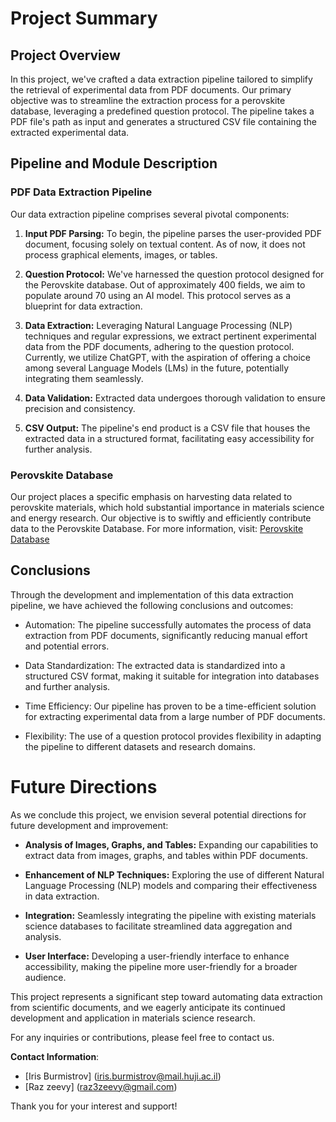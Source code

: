 # Project Summary

## Project Overview

In this project, we've crafted a data extraction pipeline tailored to simplify the retrieval of experimental data from PDF documents. Our primary objective was to streamline the extraction process for a perovskite database, leveraging a predefined question protocol. The pipeline takes a PDF file's path as input and generates a structured CSV file containing the extracted experimental data.

## Pipeline and Module Description

### PDF Data Extraction Pipeline

Our data extraction pipeline comprises several pivotal components:

1. **Input PDF Parsing:** To begin, the pipeline parses the user-provided PDF document, focusing solely on textual content. As of now, it does not process graphical elements, images, or tables.

2. **Question Protocol:** We've harnessed the question protocol designed for the Perovskite database. Out of approximately 400 fields, we aim to populate around 70 using an AI model. This protocol serves as a blueprint for data extraction.

3. **Data Extraction:** Leveraging Natural Language Processing (NLP) techniques and regular expressions, we extract pertinent experimental data from the PDF documents, adhering to the question protocol. Currently, we utilize ChatGPT, with the aspiration of offering a choice among several Language Models (LMs) in the future, potentially integrating them seamlessly.

4. **Data Validation:** Extracted data undergoes thorough validation to ensure precision and consistency.

5. **CSV Output:** The pipeline's end product is a CSV file that houses the extracted data in a structured format, facilitating easy accessibility for further analysis.

### Perovskite Database

Our project places a specific emphasis on harvesting data related to perovskite materials, which hold substantial importance in materials science and energy research. Our objective is to swiftly and efficiently contribute data to the Perovskite Database. For more information, visit: [Perovskite Database](https://www.perovskitedatabase.com/)

## Conclusions

Through the development and implementation of this data extraction pipeline, we have achieved the following conclusions and outcomes:

- Automation: The pipeline successfully automates the process of data extraction from PDF documents, significantly reducing manual effort and potential errors.

- Data Standardization: The extracted data is standardized into a structured CSV format, making it suitable for integration into databases and further analysis.

- Time Efficiency: Our pipeline has proven to be a time-efficient solution for extracting experimental data from a large number of PDF documents.

- Flexibility: The use of a question protocol provides flexibility in adapting the pipeline to different datasets and research domains.

# Future Directions

As we conclude this project, we envision several potential directions for future development and improvement:

- **Analysis of Images, Graphs, and Tables:** Expanding our capabilities to extract data from images, graphs, and tables within PDF documents.

- **Enhancement of NLP Techniques:** Exploring the use of different Natural Language Processing (NLP) models and comparing their effectiveness in data extraction.

- **Integration:** Seamlessly integrating the pipeline with existing materials science databases to facilitate streamlined data aggregation and analysis.

- **User Interface:** Developing a user-friendly interface to enhance accessibility, making the pipeline more user-friendly for a broader audience.

This project represents a significant step toward automating data extraction from scientific documents, and we eagerly anticipate its continued development and application in materials science research.

For any inquiries or contributions, please feel free to contact us.

**Contact Information**:

- [Iris Burmistrov] (iris.burmistrov@mail.huji.ac.il)
- [Raz zeevy] (raz3zeevy@gmail.com)

Thank you for your interest and support!
